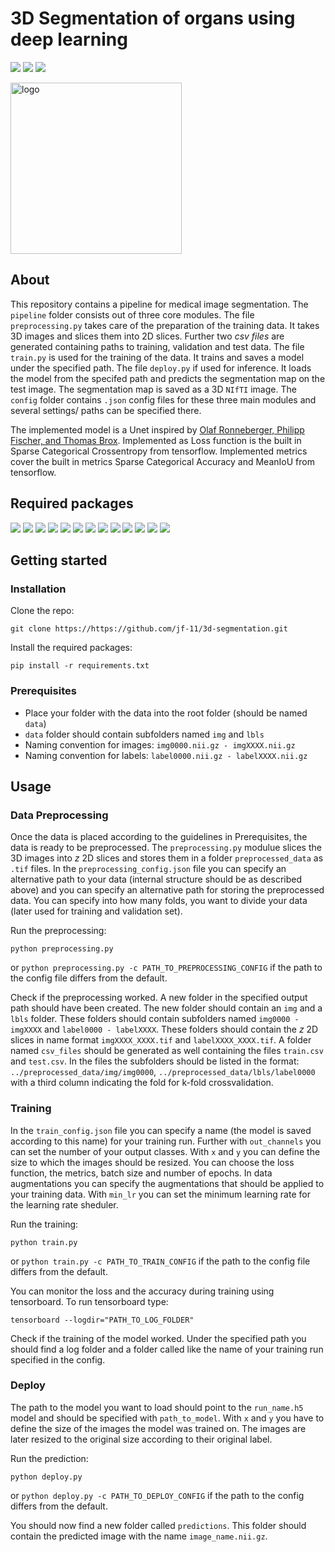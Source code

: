 # 3D Segmentation of organs using deep learning

<p>
    <img src="https://img.shields.io/badge/python-3670A0?style=for-the-badge&logo=python&logoColor=ffdd54"/>
    <img src="https://img.shields.io/badge/TensorFlow-%23FF6F00.svg?style=for-the-badge&logo=TensorFlow&logoColor=white"/>
    <img src="https://img.shields.io/badge/Keras-%23D00000.svg?style=for-the-badge&logo=Keras&logoColor=white"/>
</p>

<img width="274" alt="logo" src="logo.jpg">

## About
This repository contains a pipeline for medical image segmentation. The `pipeline` folder consists out of three core modules. The file `preprocessing.py` takes care of the preparation of the training data. It takes 3D images and slices them into 2D slices. Further two *csv files* are generated containing paths to training, validation and test data.
The file `train.py` is used for the training of the data. It trains and saves a model under the specified path.
The file `deploy.py` if used for inference. It loads the model from the specifed path and predicts the segmentation map on the test image. The segmentation map is saved as a 3D `NIfTI` image.
The `config` folder contains `.json` config files for these three main modules and several settings/ paths can be specified there.

The implemented model is a Unet inspired by [Olaf Ronneberger, Philipp Fischer, and Thomas Brox](https://arxiv.org/pdf/1505.04597.pdf). Implemented as Loss function is the built in Sparse Categorical Crossentropy from tensorflow. Implemented metrics cover the built in metrics Sparse Categorical Accuracy and MeanIoU from tensorflow.

## Required packages

<img src="https://img.shields.io/badge/TensorFlow-%23FF6F00.svg?style=for-the-badge&logo=TensorFlow&logoColor=white"/>
<img src="https://img.shields.io/badge/SciPy-%230C55A5.svg?style=for-the-badge&logo=scipy&logoColor=%white"/>
<img src="https://img.shields.io/badge/scikit--learn-%23F7931E.svg?style=for-the-badge&logo=scikit-learn&logoColor=white"/>
<img src="https://img.shields.io/badge/opencv-%23white.svg?style=for-the-badge&logo=opencv&logoColor=white"/>
<img src="https://img.shields.io/badge/numpy-%23013243.svg?style=for-the-badge&logo=numpy&logoColor=white"/>
<img src="https://img.shields.io/badge/pandas-%23150458.svg?style=for-the-badge&logo=pandas&logoColor=white"/>
<img src="https://img.shields.io/badge/json-f0dd67?style=for-the-badge&logo=json&logoColor=black"/>
<img src="https://img.shields.io/badge/tqdm-0998eb?style=for-the-badge&logo=tqdm"/>
<img src="https://img.shields.io/badge/Matplotlib-%23ffffff.svg?style=for-the-badge&logo=Matplotlib&logoColor=black"/>
<img src="https://img.shields.io/badge/Nibabel-45dfed?style=for-the-badge"/>
<img src="https://img.shields.io/badge/os-677075?style=for-the-badge"/>
<img src="https://img.shields.io/badge/sys-3d4042?style=for-the-badge"/>
<img src="https://img.shields.io/badge/time-6e5258?style=for-the-badge"/>

## Getting started

### Installation

Clone the repo:
```
git clone https://https://github.com/jf-11/3d-segmentation.git
```

Install the required packages:
```
pip install -r requirements.txt
```

### Prerequisites

- Place your folder with the data into the root folder (should be named `data`)
- `data` folder should contain subfolders named `img` and `lbls`
- Naming convention for images: `img0000.nii.gz - imgXXXX.nii.gz`
- Naming convention for labels: `label0000.nii.gz - labelXXXX.nii.gz`

## Usage
    
### Data Preprocessing

Once the data is placed according to the guidelines in Prerequisites, the data is ready to be preprocessed. The `preprocessing.py` modulue slices the 3D images into $z$ 2D slices and stores them in a folder `preprocessed_data` as `.tif` files. In the `preprocessing_config.json` file you can specify an alternative path to your data (internal structure should be as described above) and you can specify an alternative path for storing the preprocessed data. You can specify into how many folds, you want to divide your data (later used for training and validation set).

Run the preprocessing:

```
python preprocessing.py
```

or `python preprocessing.py -c PATH_TO_PREPROCESSING_CONFIG` if the path to the config file differs from the default.

Check if the preprocessing worked. A new folder in the specified output path should have been created.
The new folder should contain an `img` and a `lbls` folder. These folders should contain subfolders named `img0000 - imgXXXX`
and `label0000 - labelXXXX`. These folders should contain the $z$ 2D slices in name format `imgXXXX_XXXX.tif` and
`labelXXXX_XXXX.tif`. A folder named `csv_files` should be generated as well containing the files `train.csv` and `test.csv`. In the files the subfolders should be listed in the format: `../preprocessed_data/img/img0000`, `../preprocessed_data/lbls/label0000` with a third column indicating the fold for k-fold crossvalidation.

### Training

In the `train_config.json` file you can specify a name (the model is saved according to this name) for your training run. Further with `out_channels` you can set the number of your output classes. With `x` and `y` you can define the size to which the images should be resized. You can choose the loss function, the metrics, batch size and number of epochs. In data augmentations you can specify the augmentations that should be applied to your training data. With `min_lr` you can set the minimum learning rate for the learning rate sheduler.

Run the training:

```
python train.py
```

or `python train.py -c PATH_TO_TRAIN_CONFIG` if the path to the config file differs from the default.

You can monitor the loss and the accuracy during training using tensorboard. 
To run tensorboard type:

```
tensorboard --logdir="PATH_TO_LOG_FOLDER"
```

Check if the training of the model worked. Under the specified path you should find a log folder and a 
folder called like the name of your training run specified in the config.

### Deploy

The path to the model you want to load should point to the `run_name.h5` model and should be specified with `path_to_model`. With `x` and `y` you have to define the size of the images the model was trained on. The images are later resized to the original size according to their original label.

Run the prediction:

```
python deploy.py
```

or `python deploy.py -c PATH_TO_DEPLOY_CONFIG` if the path to the config differs from the default.

You should now find a new folder called `predictions`. This folder should contain the predicted image with the name `image_name.nii.gz`.

